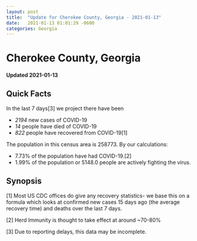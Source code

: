 ```yaml
---
layout: post
title:  "Update for Cherokee County, Georgia - 2021-01-13"
date:   2021-01-13 01:01:29 -0600
categories: Georgia
---
```


# Cherokee County, Georgia
#### Updated 2021-01-13

## Quick Facts

In the last 7 days[3] we project there have been
- *2194* new cases of COVID-19
- *14* people have died of COVID-19
- *822* people have recovered from COVID-19[1]

The population in this census area is 258773. By our calculations:
- 7.73% of the population have had COVID-19.[2]
- 1.99% of the population or 5148.0 people are actively fighting the virus.

## Synopsis




[1] Most US CDC offices do give any recovery statistics- we base this on a formula which looks at confirmed new cases
15 days ago (the average recovery time) and deaths over the last 7 days.

[2] Herd Immunity is thought to take effect at around ~70-80%

[3] Due to reporting delays, this data may be incomplete.
 
    